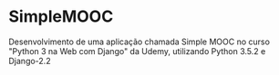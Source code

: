 # SimpleMOOC

Desenvolvimento de uma aplicação chamada Simple MOOC no curso "Python 3 na Web com Django" da Udemy,
utilizando Python 3.5.2 e Django-2.2

